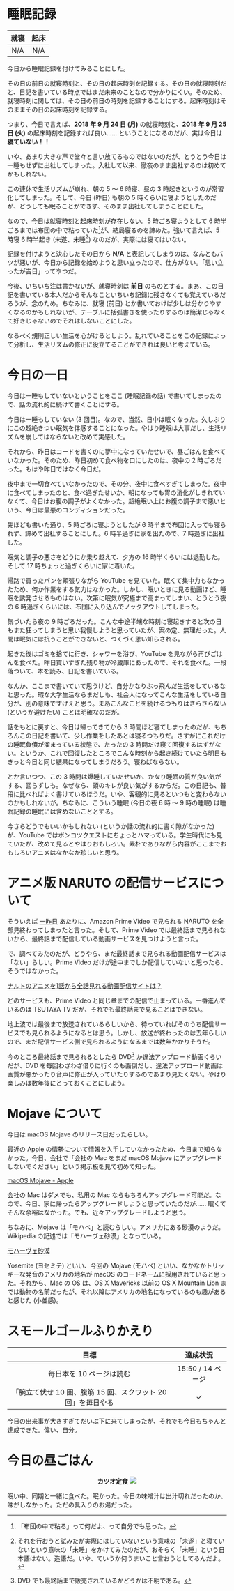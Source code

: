 # 睡眠記録
| 就寝 | 起床 |
|:---:|:---:|
| N/A | N/A |

今日から睡眠記録を付けてみることにした。

その日の前日の就寝時刻と、その日の起床時刻を記録する。その日の就寝時刻だと、日記を書いている時点ではまだ未来のことなので分かりにくい。そのため、就寝時刻に関しては、その日の前日の時刻を記録することにする。起床時刻はそのままその日の起床時刻を記録する。

つまり、今日で言えば、**2018 年 9 月 24 日 (月)** の就寝時刻と、**2018 年 9 月 25 日 (火)** の起床時刻を記録すれば良い...... ということになるのだが、実は今日は **寝ていない！！**

いや、あまり大きな声で堂々と言い放てるものではないのだが、とうとう今日は一睡もせずに出社してしまった。入社して以来、徹夜のまま出社するのは初めてかもしれない。

この連休で生活リズムが崩れ、朝の 5 〜 6 時寝、昼の 3 時起きというのが常習化してしまった。そして、今日 (昨日) も朝の 5 時くらいに寝ようとしたのだが、どうしても眠ることができず、そのまま出社してしまうことにした。

なので、今日は就寝時刻と起床時刻が存在しない。5 時ごろ寝ようとして 6 時半ごろまでは布団の中で粘っていた[^futon-nebaru]が、結局寝るのを諦めた。強いて言えば、5 時寝 6 時半起き (未遂、未睡[^misui]) なのだが、実際には寝てはいない。

[^futon-nebaru]: 「布団の中で粘る」って何だよ、って自分でも思った。
[^misui]: それを行おうと試みたが実際にはしていないという意味の「未遂」と寝ていないという意味の「未睡」をかけてみたのだが、おそらく「未睡」という日本語はない。造語だ。いや、ていうか何うまいこと言おうとしてるんだよ。

記録を付けようと決心したその日から **N/A** と表記してしまうのは、なんともバツが悪いが、今日から記録を始めようと思い立ったので、仕方がない。「思い立ったが吉日」ってやつだ。

今後、いちいち注は書かないが、就寝時刻は **前日** のものとする。まあ、この日記を書いている本人だからそんなこといちいち記録に残さなくても覚えているだろうが、念のため。ちなみに、就寝 (前日) とか書いておけば少しは分かりやすくなるのかもしれないが、テーブルに括弧書きを使ったりするのは簡潔じゃなくて好きじゃないのでそれはしないことにした。

なるべく規則正しい生活を心がけるとしよう。乱れていることをこの記録によって分析し、生活リズムの修正に役立てることができれば良いと考えている。

# 今日の一日
今日は一睡もしていないということをここ (睡眠記録の話) で書いてしまったので、話の流れ的に続けて書くことにする。

今日は一睡もしていない (3 回目)。なので、当然、日中は眠くなった。久しぶりにこの超絶きつい眠気を体感することになった。やはり睡眠は大事だし、生活リズムを崩してはならないと改めて実感した。

それから、昨日はコードを書くのに夢中になっていたせいで、昼ごはんを食べていなかった。そのため、昨日初めて食べ物を口にしたのは、夜中の 2 時ごろだった。もはや昨日ではなく今日だ。

夜中まで一切食べていなかったので、その分、夜中に食べすぎてしまった。夜中に食べてしまったのと、食べ過ぎたせいか、朝になっても胃の消化がしきれていなくて、今日はお腹の調子がよくなかった。超絶眠い上にお腹の調子まで悪いという、今日は最悪のコンディションだった。

先ほども書いた通り、5 時ごろに寝ようとしたが 6 時半まで布団に入っても寝られず、諦めて出社することにした。6 時半過ぎに家を出たので、7 時過ぎに出社した。

眠気と調子の悪さをどうにか乗り越えて、夕方の 16 時半くらいには退勤した。そして 17 時ちょっと過ぎくらいに家に着いた。

帰路で買ったパンを頬張りながら YouTube を見ていた。眠くて集中力もなかったため、何か作業をする気力はなかった。しかし、眠いときに見る動画ほど、睡眠を誘発させるものはない。次第に眠気が究極まで高まってしまい、とうとう夜の 6 時過ぎくらいには、布団に入り込んでノックアウトしてしまった。

気づいたら夜の 9 時ごろだった。こんな中途半端な時刻に寝起きすると次の日もまた狂ってしまうと思い我慢しようと思っていたが、案の定、無理だった。人間は眠気には抗うことができないと、つくづく思い知らされる。

起きた後はゴミを捨てに行き、シャワーを浴び、YouTube を見ながら再びごはんを食べた。昨日買いすぎた残り物が冷蔵庫にあったので、それを食べた。一段落ついて、本を読み、日記を書いている。

なんか、ここまで書いていて思うけど、自分かなりぶっ飛んだ生活をしているなと思った。暇な大学生活ならまだしも、社会人になってこんな生活をしている自分が、別の意味ですげえと思う。まあこんなことを続けるつもりはさらさらない (というか避けたい) ことは明確なのだが。

話をもとに戻すと、今日は帰ってきてから 3 時間ほど寝てしまったのだが、もちろんこの日記を書いて、少し作業をしたあとは寝るつもりだ。さすがにこれだけの睡眠負債が溜まっている状態で、たったの 3 時間だけ寝て回復するはずがない。というか、これで回復したところでこんな時刻から起き続けていたら明日もきっと今日と同じ結果になってしまうだろう。寝ねばならない。

とか言いつつ、この 3 時間は爆睡していたせいか、かなり睡眠の質が良い気がする、図らずしも。なぜなら、頭のキレが良い気がするからだ。この日記も、普段に比べればよく書けているほうだ。いや、客観的に見るといつもと変わらないのかもしれないが。ちなみに、こういう睡眠 (今日の夜 6 時 〜 9 時の睡眠) は睡眠記録の睡眠には含めないこととする。

今さらどうでもいいかもしれない (というか話の流れ的に書く隙がなかった) が、YouTube ではポンコツクエストにちょっとハマっている。学生時代にも見ていたが、改めて見るとやはりおもしろい。素朴でありながら内容がここまでおもしろいアニメはなかなか珍しいと思う。

# アニメ版 NARUTO の配信サービスについて
そういえば [一昨日](/2018/09/23) あたりに、Amazon Prime Video で見られる NARUTO を全部見終わってしまったと言った。そして、Prime Video では最終話まで見られないから、最終話まで配信している動画サービスを見つけようと言った。

で、調べてみたのだが、どうやら、まだ最終話まで見られる動画配信サービスは「ない」らしい。Prime Video だけが途中までしか配信していないと思ったら、そうではなかった。

[ナルトのアニメを1話から全話見れる動画配信サイトは？](https://www.dassen-azara4.com/naruto-anime-site/)

どのサービスも、Prime Video と同じ章までの配信で止まっている。一番進んでいるのは TSUTAYA TV だが、それでも最終話まで見ることはできない。

地上波では最後まで放送されているらしいから、待っていればそのうち配信サービスでも見られるようになるとは思う。しかし、放送が終わったのは去年らしいので、まだ配信サービス側で見られるようになるまでは数年かかりそうだ。

今のところ最終話まで見られるとしたら DVD[^naruto-dvd] か違法アップロード動画くらいだが、DVD を毎回わざわざ借りに行くのも面倒だし、違法アップロード動画は画質が悪かったり音声に修正が入っていたりするのであまり見たくない。やはり楽しみは数年後にとっておくことにしよう。

[^naruto-dvd]: DVD でも最終話まで販売されているかどうかは不明である。

# Mojave について
今日は macOS Mojave のリリース日だったらしい。

最近の Apple の情勢について情報を入手していなかったため、今日まで知らなかった。今日、会社で「会社の Mac をまだ macOS Mojave にアップグレードしないでください」という掲示板を見て初めて知った。

[macOS Mojave - Apple](https://www.apple.com/jp/macos/mojave/)

会社の Mac はダメでも、私用の Mac ならもちろんアップグレード可能だ。なので、今日、家に帰ったらアップグレードしようと思っていたのだが...... 眠くてそんな余裕はなかった。でも、近々アップグレードしようと思う。

ちなみに、Mojave は「モハベ」と読むらしい。アメリカにある砂漠のようだ。Wikipedia の記述では「モハーヴェ砂漠」となっている。

[モハーヴェ砂漠](https://ja.wikipedia.org/wiki/%E3%83%A2%E3%83%8F%E3%83%BC%E3%83%B4%E3%82%A7%E7%A0%82%E6%BC%A0)

Yosemite (ヨセミテ) といい、今回の Mojave (モハベ) といい、なかなかトリッキーな発音のアメリカの地名が macOS のコードネームに採用されていると思った。それから、Mac の OS は、OS X Mavericks 以前の OS X Mountain Lion までは動物の名前だったが、それ以降はアメリカの地名になっているのも趣があると感じた (小並感)。

# スモールゴールふりかえり
| 目標 | 達成状況 |
|:---:|:---:|
| 毎日本を 10 ページは読む | 15:50 / 14 ページ |
| 「腕立て伏せ 10 回、腹筋 15 回、スクワット 20 回」を毎日やる | ✓ |

今日の出来事が大きすぎてだいぶ下に来てしまったが、それでも今日もちゃんと達成できた。偉い、自分。

# 今日の昼ごはん
<div align="center">
<strong>カツオ定食</strong>
<img src="https://noraworld.github.io/box-bulbasaur//2018/09/img_0130.jpg">
</div>

眠い中、同期と一緒に食べた。眠かった。今日の味噌汁は出汁切れだったのか、味がしなかった。ただの具入りのお湯だった。
